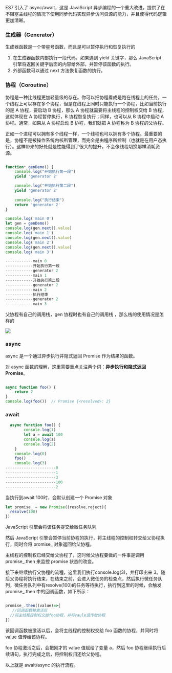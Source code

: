  ES7 引入了 async/await，这是 JavaScript 异步编程的一个重大改进，提供了在不阻塞主线程的情况下使用同步代码实现异步访问资源的能力，并且使得代码逻辑更加清晰。 

### 生成器（Generator） 

生成器函数是一个带星号函数，而且是可以暂停执行和恢复执行的 

1.  在生成器函数内部执行一段代码，如果遇到 yield 关键字，那么 JavaScript 引擎将返回关键字后面的内容给外部，并暂停该函数的执行。
2. 外部函数可以通过 next 方法恢复函数的执行。 

### 协程（Coroutine） 

 协程是一种比线程更加轻量级的存在。你可以把协程看成是跑在线程上的任务，一个线程上可以存在多个协程，但是在线程上同时只能执行一个协程，比如当前执行的是 A 协程，要启动 B 协程，那么 A 协程就需要将主线程的控制权交给 B 协程，这就体现在 A 协程暂停执行，B 协程恢复执行；同样，也可以从 B 协程中启动 A 协程。通常，如果从 A 协程启动 B 协程，我们就把 A 协程称为 B 协程的父协程。 

 正如一个进程可以拥有多个线程一样，一个线程也可以拥有多个协程。最重要的是，协程不是被操作系统内核所管理，而完全是由程序所控制（也就是在用户态执行）。这样带来的好处就是性能得到了很大的提升，不会像线程切换那样消耗资源。 

```javascript

function* genDemo() {
    console.log("开始执行第一段")
    yield 'generator 2'

    console.log("开始执行第二段")
    yield 'generator 2'
    
    console.log("执行结束")
    return 'generator 2'
}

console.log('main 0')
let gen = genDemo()
console.log(gen.next().value)
console.log('main 1')
console.log(gen.next().value)
console.log('main 2')
console.log(gen.next().value)
console.log('main 3')

------------main 0
------------开始执行第一段
------------generator 2
------------main 1
------------开始执行第二段
------------generator 2
------------main 2
------------执行结束
------------generator 2
------------main 3

```

 父协程有自己的调用栈，gen 协程时也有自己的调用栈 ，那么栈的使用情况是怎样的



![](https://static001.geekbang.org/resource/image/92/40/925f4a9a1c85374352ee93c5e3c41440.png)

### async 

async 是一个通过异步执行并隐式返回 Promise 作为结果的函数。

对 async 函数的理解，这里需要重点关注两个词：**异步执行和隐式返回 Promise**。 

```javascript

async function foo() {
    return 2
}
console.log(foo())  // Promise {<resolved>: 2}
```

###  await 

```javascript
  async function foo() {
        console.log(1)
        let a = await 100
        console.log(a)
        console.log(2)
    }
    console.log(0)
    foo()
    console.log(3)
----------------------0
----------------------1
----------------------3
----------------------100
----------------------2
```

 当执行到await 100时，会默认创建一个 Promise 对象 

```javascript
let promise_ = new Promise((resolve,reject){
  resolve(100)
})
```

 JavaScript 引擎会将该任务提交给微任务队列 

 然后 JavaScript 引擎会暂停当前协程的执行，将主线程的控制权转交给父协程执行，同时会将 promise_ 对象返回给父协程。 

 主线程的控制权已经交给父协程了，这时候父协程要做的一件事是调用 promise_.then 来监控 promise 状态的改变。 

 接下来继续执行父协程的流程，这里我们执行console.log(3)，并打印出来 3。随后父协程将执行结束，在结束之前，会进入微任务的检查点，然后执行微任务队列，微任务队列中有resolve(100)的任务等待执行，执行到这里的时候，会触发 promise_.then 中的回调函数，如下所示： 

```javascript

promise_.then((value)=>{
   //回调函数被激活后
  //将主线程控制权交给foo协程，并将vaule值传给协程
})
```

 该回调函数被激活以后，会将主线程的控制权交给 foo 函数的协程，并同时将 value 值传给该协程。 

 foo 协程激活之后，会把刚才的 value 值赋给了变量 a，然后 foo 协程继续执行后续语句，执行完成之后，将控制权归还给父协程。 

 以上就是 await/async 的执行流程。 